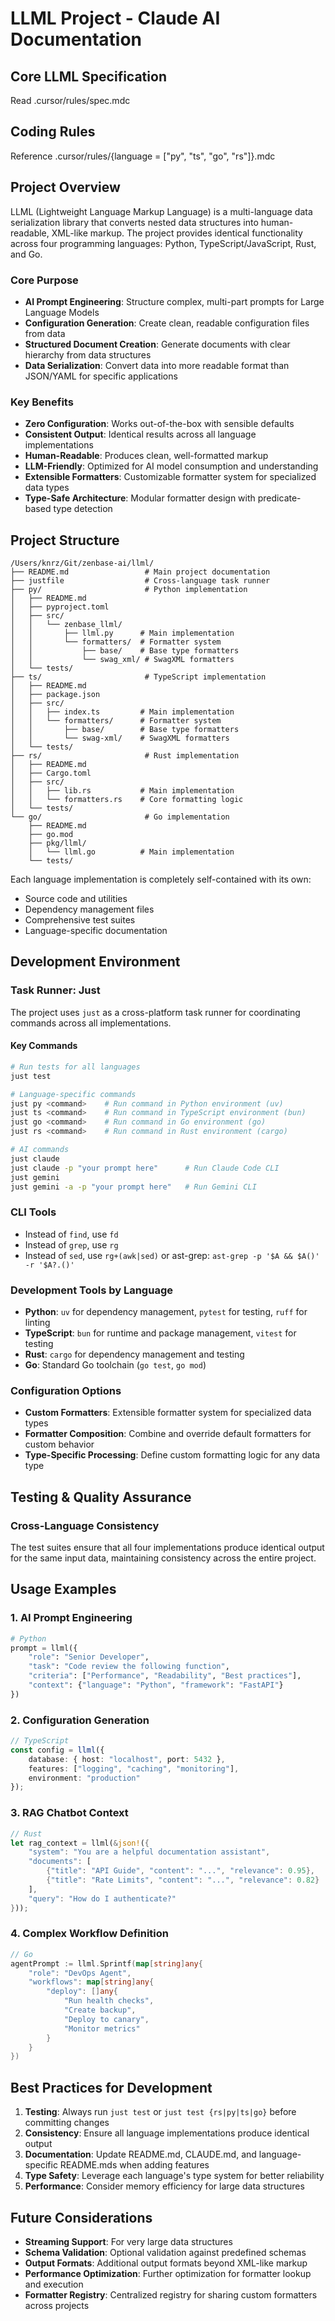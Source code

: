 # LLML Project - Claude AI Documentation

## Core LLML Specification

Read .cursor/rules/spec.mdc

## Coding Rules

Reference .cursor/rules/{language = ["py", "ts", "go", "rs"]}.mdc

## Project Overview

LLML (Lightweight Language Markup Language) is a multi-language data serialization library that converts nested data structures into human-readable, XML-like markup. The project provides identical functionality across four programming languages: Python, TypeScript/JavaScript, Rust, and Go.

### Core Purpose
- **AI Prompt Engineering**: Structure complex, multi-part prompts for Large Language Models
- **Configuration Generation**: Create clean, readable configuration files from data
- **Structured Document Creation**: Generate documents with clear hierarchy from data structures
- **Data Serialization**: Convert data into more readable format than JSON/YAML for specific applications

### Key Benefits
- **Zero Configuration**: Works out-of-the-box with sensible defaults
- **Consistent Output**: Identical results across all language implementations
- **Human-Readable**: Produces clean, well-formatted markup
- **LLM-Friendly**: Optimized for AI model consumption and understanding
- **Extensible Formatters**: Customizable formatter system for specialized data types
- **Type-Safe Architecture**: Modular formatter design with predicate-based type detection

## Project Structure

```
/Users/knrz/Git/zenbase-ai/llml/
├── README.md                 # Main project documentation
├── justfile                  # Cross-language task runner
├── py/                       # Python implementation
│   ├── README.md
│   ├── pyproject.toml
│   ├── src/
│   │   └── zenbase_llml/
│   │       ├── llml.py      # Main implementation
│   │       └── formatters/  # Formatter system
│   │           ├── base/    # Base type formatters
│   │           └── swag_xml/ # SwagXML formatters
│   └── tests/
├── ts/                       # TypeScript implementation
│   ├── README.md
│   ├── package.json
│   ├── src/
│   │   ├── index.ts         # Main implementation
│   │   └── formatters/      # Formatter system
│   │       ├── base/        # Base type formatters
│   │       └── swag-xml/    # SwagXML formatters
│   └── tests/
├── rs/                       # Rust implementation
│   ├── README.md
│   ├── Cargo.toml
│   ├── src/
│   │   ├── lib.rs           # Main implementation
│   │   └── formatters.rs    # Core formatting logic
│   └── tests/
└── go/                       # Go implementation
    ├── README.md
    ├── go.mod
    ├── pkg/llml/
    │   └── llml.go          # Main implementation
    └── tests/
```

Each language implementation is completely self-contained with its own:
- Source code and utilities
- Dependency management files
- Comprehensive test suites
- Language-specific documentation

## Development Environment

### Task Runner: Just
The project uses `just` as a cross-platform task runner for coordinating commands across all implementations.

#### Key Commands
```bash
# Run tests for all languages
just test

# Language-specific commands
just py <command>    # Run command in Python environment (uv)
just ts <command>    # Run command in TypeScript environment (bun)
just go <command>    # Run command in Go environment (go)
just rs <command>    # Run command in Rust environment (cargo)

# AI commands
just claude
just claude -p "your prompt here"      # Run Claude Code CLI
just gemini
just gemini -a -p "your prompt here"   # Run Gemini CLI
```

### CLI Tools

- Instead of `find`, use `fd`
- Instead of `grep`, use `rg`
- Instead of `sed`, use `rg+(awk|sed)` or ast-grep: `ast-grep -p '$A && $A()' -r '$A?.()'`

### Development Tools by Language
- **Python**: `uv` for dependency management, `pytest` for testing, `ruff` for linting
- **TypeScript**: `bun` for runtime and package management, `vitest` for testing
- **Rust**: `cargo` for dependency management and testing
- **Go**: Standard Go toolchain (`go test`, `go mod`)

### Configuration Options
- **Custom Formatters**: Extensible formatter system for specialized data types
- **Formatter Composition**: Combine and override default formatters for custom behavior
- **Type-Specific Processing**: Define custom formatting logic for any data type

## Testing & Quality Assurance

### Cross-Language Consistency
The test suites ensure that all four implementations produce identical output for the same input data, maintaining consistency across the entire project.

## Usage Examples

### 1. AI Prompt Engineering
```python
# Python
prompt = llml({
    "role": "Senior Developer",
    "task": "Code review the following function",
    "criteria": ["Performance", "Readability", "Best practices"],
    "context": {"language": "Python", "framework": "FastAPI"}
})
```

### 2. Configuration Generation
```typescript
// TypeScript
const config = llml({
    database: { host: "localhost", port: 5432 },
    features: ["logging", "caching", "monitoring"],
    environment: "production"
});
```

### 3. RAG Chatbot Context
```rust
// Rust
let rag_context = llml(&json!({
    "system": "You are a helpful documentation assistant",
    "documents": [
        {"title": "API Guide", "content": "...", "relevance": 0.95},
        {"title": "Rate Limits", "content": "...", "relevance": 0.82}
    ],
    "query": "How do I authenticate?"
}));
```

### 4. Complex Workflow Definition
```go
// Go
agentPrompt := llml.Sprintf(map[string]any{
    "role": "DevOps Agent",
    "workflows": map[string]any{
        "deploy": []any{
            "Run health checks",
            "Create backup",
            "Deploy to canary",
            "Monitor metrics"
        }
    }
})
```

## Best Practices for Development

1. **Testing**: Always run `just test` or `just test {rs|py|ts|go}` before committing changes
2. **Consistency**: Ensure all language implementations produce identical output
3. **Documentation**: Update README.md, CLAUDE.md, and language-specific README.mds when adding features
4. **Type Safety**: Leverage each language's type system for better reliability
5. **Performance**: Consider memory efficiency for large data structures

## Future Considerations

- **Streaming Support**: For very large data structures
- **Schema Validation**: Optional validation against predefined schemas
- **Output Formats**: Additional output formats beyond XML-like markup
- **Performance Optimization**: Further optimization for formatter lookup and execution
- **Formatter Registry**: Centralized registry for sharing custom formatters across projects
